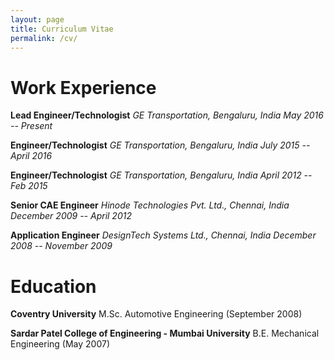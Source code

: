 ```yaml
---
layout: page
title: Curriculum Vitae
permalink: /cv/
---
```

# Work Experience
**Lead Engineer/Technologist**
*GE Transportation, Bengaluru, India*
*May 2016 -- Present*

**Engineer/Technologist**
*GE Transportation, Bengaluru, India*
*July 2015 -- April 2016*

**Engineer/Technologist**
*GE Transportation, Bengaluru, India*
*April 2012 -- Feb 2015*

**Senior CAE Engineer**
*Hinode Technologies Pvt. Ltd., Chennai, India*
*December 2009 -- April 2012*

**Application Engineer**
*DesignTech Systems Ltd., Chennai, India*
*December 2008 -- November 2009*

# Education

**Coventry University**
M.Sc. Automotive Engineering (September 2008)

**Sardar Patel College of Engineering - Mumbai University**
B.E. Mechanical Engineering (May 2007)
